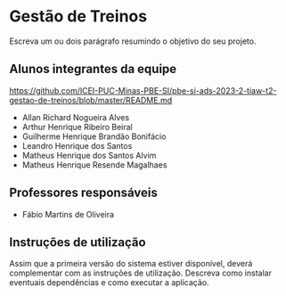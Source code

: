 # Gestão de Treinos
Escreva um ou dois  parágrafo resumindo o objetivo do seu projeto.

## Alunos integrantes da equipe
https://github.com/ICEI-PUC-Minas-PBE-SI/pbe-si-ads-2023-2-tiaw-t2-gestao-de-treinos/blob/master/README.md
* Allan Richard Nogueira Alves
* Arthur Henrique Ribeiro Beiral
* Guilherme Henrique Brandão Bonifácio
* Leandro Henrique dos Santos
* Matheus Henrique dos Santos Alvim
* Matheus Henrique Resende Magalhaes




## Professores responsáveis

* Fábio Martins de Oliveira

## Instruções de utilização

Assim que a primeira versão do sistema estiver disponível, deverá complementar com as instruções de utilização. Descreva como instalar eventuais dependências e como executar a aplicação.
